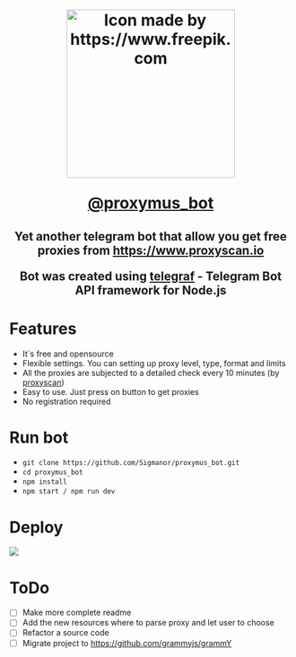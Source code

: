 <h1 align="center">    
  <a href="https://www.freepik.com"><img title="Icon made by https://www.freepik.com" src="https://i.imgur.com/OIK4fLf.png" width="300"></a> 

<b><a href="https://t.me/proxymus_bot">@proxymus_bot</a></b>

  <h2 align="center">
    <p>Yet another telegram bot that allow you get free proxies from <a href="https://www.proxyscan.io">https://www.proxyscan.io</a></p>
    <p>Bot was created using <a href="https://github.com/telegraf/telegraf">telegraf</a> - Telegram Bot API framework for Node.js</p>
  </h2>   
</h1>

<h1>Features</h1>    
<ul>    
    <li>It`s free and opensource</li>    
    <li>Flexible settings. You can setting up proxy level, type, format and limits</li>    
    <li>All the proxies are subjected to a detailed check every 10 minutes (by <a href="https://www.proxyscan.io">proxyscan</a>)</li>    
    <li>Easy to use. Just press on button to get proxies</li>    
    <li>No registration required</li>    
</ul>    

<h1>Run bot</h1>    
<ul>    
    <li><code>git clone https://github.com/Sigmanor/proxymus_bot.git</code></li>
    <li><code>cd proxymus_bot</code></li>         
    <li><code>npm install</code></li>    
    <li><code>npm start / npm run dev</code></li>    
</ul>    

<h1>Deploy</h1>   
<a href="https://heroku.com/deploy?template=https://github.com/Sigmanor/proxymus_bot">  <img src="https://www.herokucdn.com/deploy/button.svg"/></a>  


<h1>ToDo</h1>

- [ ] Make more complete readme
- [ ] Add the new resources where to parse proxy and let user to choose
- [ ] Refactor а source code
- [ ] Migrate project to https://github.com/grammyjs/grammY
